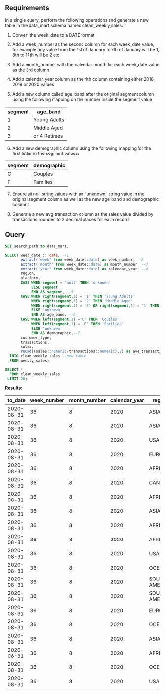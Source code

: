 Requirements
-----

In a single query, perform the following operations and generate a new table in the data_mart schema named clean_weekly_sales:

1. Convert the week_date to a DATE format

2. Add a week_number as the second column for each week_date value, for example any value from the 1st of January to 7th of January will be 1, 8th to 14th will be 2 etc

3. Add a month_number with the calendar month for each week_date value as the 3rd column

4. Add a calendar_year column as the 4th column containing either 2018, 2019 or 2020 values

5. Add a new column called age_band after the original segment column using the following mapping on the number inside the segment value

|segment|	age_band
-------|--------
1|	Young Adults
2	|Middle Aged
3 |or 4	Retirees

6. Add a new demographic column using the following mapping for the first letter in the segment values:

segment|	demographic
------|-------
C	|Couples
F|	Families

7. Ensure all null string values with an "unknown" string value in the original segment column as well as the new age_band and demographic columns

8. Generate a new avg_transaction column as the sales value divided by transactions rounded to 2 decimal places for each record


Query
-----

```sql
SET search_path to data_mart;

SELECT week_date :: date, --1
       extract('week' from week_date::date) as week_number, --2
       extract('month' from week_date::date) as month_number, --3
       extract('year' from week_date::date) as calendar_year, --4
       region,
       platform,
       CASE WHEN segment = 'null' THEN 'unknown'
            ELSE segment
            END AS segment, --5
       CASE WHEN right(segment,1) = '1' THEN 'Young Adults'
            WHEN right(segment,1) = '2' THEN 'Middle Aged'
            WHEN right(segment,1) = '3' OR right(segment,1) = '4' THEN 'Retirees'
            ELSE 'unknown'
            END AS age_band, --6
       CASE WHEN left(segment,1) ='C' THEN 'Couples'
            WHEN left(segment,1) = 'F' THEN 'Families'
            ELSE 'unknown'
            END AS demographic,--7
       customer_type,
       transactions,
       sales,
       round((sales::numeric/transactions::numeric),2) as avg_transaction --8
  INTO clean_weekly_sales --new table
  FROM weekly_sales;

SELECT *
  FROM clean_weekly_sales 
 LIMIT 20;
```	   

**Results:**

| to_date                  | week_number | month_number | calendar_year | region        | platform | segment | age_band     | demographic | customer_type | transactions | sales    | avg_transaction |
| ------------------------ | ----------- | ------------ | ------------- | ------------- | -------- | ------- | ------------ | ----------- | ------------- | ------------ | -------- | --------------- |
| 2020-08-31     | 36          | 8            | 2020          | ASIA          | Retail   | C3      | Retirees     | Couples     | New           | 120631       | 3656163  | 30.31           |
| 2020-08-31     | 36          | 8            | 2020          | ASIA          | Retail   | F1      | Young Adults | Families    | New           | 31574        | 996575   | 31.56           |
| 2020-08-31     | 36          | 8            | 2020          | USA           | Retail   | unknown | unknown      | unknown     | Guest         | 529151       | 16509610 | 31.20           |
| 2020-08-31     | 36          | 8            | 2020          | EUROPE        | Retail   | C1      | Young Adults | Couples     | New           | 4517         | 141942   | 31.42           |
| 2020-08-31     | 36          | 8            | 2020          | AFRICA        | Retail   | C2      | Middle Aged  | Couples     | New           | 58046        | 1758388  | 30.29           |
| 2020-08-31     | 36          | 8            | 2020          | CANADA        | Shopify  | F2      | Middle Aged  | Families    | Existing      | 1336         | 243878   | 182.54          |
| 2020-08-31     | 36          | 8            | 2020          | AFRICA        | Shopify  | F3      | Retirees     | Families    | Existing      | 2514         | 519502   | 206.64          |
| 2020-08-31     | 36          | 8            | 2020          | ASIA          | Shopify  | F1      | Young Adults | Families    | Existing      | 2158         | 371417   | 172.11          |
| 2020-08-31     | 36          | 8            | 2020          | AFRICA        | Shopify  | F2      | Middle Aged  | Families    | New           | 318          | 49557    | 155.84          |
| 2020-08-31     | 36          | 8            | 2020          | AFRICA        | Retail   | C3      | Retirees     | Couples     | New           | 111032       | 3888162  | 35.02           |
| 2020-08-31     | 36          | 8            | 2020          | USA           | Shopify  | F1      | Young Adults | Families    | Existing      | 1398         | 260773   | 186.53          |
| 2020-08-31     | 36          | 8            | 2020          | OCEANIA       | Shopify  | C2      | Middle Aged  | Couples     | Existing      | 4661         | 882690   | 189.38          |
| 2020-08-31     | 36          | 8            | 2020          | SOUTH AMERICA | Retail   | C2      | Middle Aged  | Couples     | Existing      | 1029         | 38762    | 37.67           |
| 2020-08-31     | 36          | 8            | 2020          | SOUTH AMERICA | Shopify  | C4      | Retirees     | Couples     | New           | 6            | 917      | 152.83          |
| 2020-08-31     | 36          | 8            | 2020          | EUROPE        | Shopify  | F3      | Retirees     | Families    | Existing      | 115          | 35215    | 306.22          |
| 2020-08-31     | 36          | 8            | 2020          | OCEANIA       | Retail   | F3      | Retirees     | Families    | Existing      | 551905       | 30371770 | 55.03           |
| 2020-08-31     | 36          | 8            | 2020          | ASIA          | Shopify  | C3      | Retirees     | Couples     | Existing      | 1969         | 374327   | 190.11          |
| 2020-08-31     | 36          | 8            | 2020          | AFRICA        | Retail   | F1      | Young Adults | Families    | Existing      | 97604        | 5185233  | 53.13           |
| 2020-08-31     | 36          | 8            | 2020          | OCEANIA       | Retail   | C2      | Middle Aged  | Couples     | New           | 111219       | 2980673  | 26.80           |
| 2020-08-31     | 36          | 8            | 2020          | USA           | Retail   | F1      | Young Adults | Families    | New           | 11820        | 463738   | 39.23           |
	   
  
